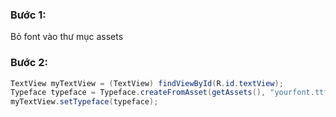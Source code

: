 ### Bước 1: 

Bỏ font vào thư mục assets

### Bước 2:

```java
TextView myTextView = (TextView) findViewById(R.id.textView);
Typeface typeface = Typeface.createFromAsset(getAssets(), "yourfont.ttf");
myTextView.setTypeface(typeface);
```
